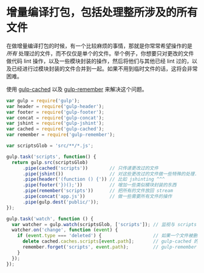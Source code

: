 # 增量编译打包，包括处理整所涉及的所有文件

在做增量编译打包的时候，有一个比较麻烦的事情，那就是你常常希望操作的是 *所有* 处理过的文件，而不仅仅是单个的文件。举个例子，你想要只对更改的文件做代码 lint 操作，以及一些模块封装的操作，然后将他们与其他已经 lint 过的，以及已经进行过模块封装的文件合并到一起。如果不用到临时文件的话，这将会非常困难。

使用 [gulp-cached](https://github.com/wearefractal/gulp-cached) 以及 [gulp-remember](https://github.com/ahaurw01/gulp-remember) 来解决这个问题。

```js
var gulp = require('gulp');
var header = require('gulp-header');
var footer = require('gulp-footer');
var concat = require('gulp-concat');
var jshint = require('gulp-jshint');
var cached = require('gulp-cached');
var remember = require('gulp-remember');

var scriptsGlob = 'src/**/*.js';

gulp.task('scripts', function() {
  return gulp.src(scriptsGlob)
      .pipe(cached('scripts'))        // 只传递更改过的文件
      .pipe(jshint())                 // 对这些更改过的文件做一些特殊的处理...
      .pipe(header('(function () {')) // 比如 jshinting ^^^
      .pipe(footer('})();'))          // 增加一些类似模块封装的东西
      .pipe(remember('scripts'))      // 把所有的文件放回 stream
      .pipe(concat('app.js'))         // 做一些需要所有文件的操作
      .pipe(gulp.dest('public/'));
});

gulp.task('watch', function () {
  var watcher = gulp.watch(scriptsGlob, ['scripts']); // 监视与 scripts 任务中同样的文件
  watcher.on('change', function (event) {
    if (event.type === 'deleted') {                   // 如果一个文件被删除了，则将其忘记
      delete cached.caches.scripts[event.path];       // gulp-cached 的删除 api
      remember.forget('scripts', event.path);         // gulp-remember 的删除 api
    }
  });
});
```